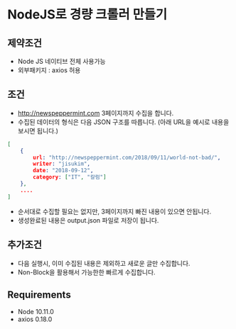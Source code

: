 # NodeJS로 경량 크롤러 만들기
## 제약조건
* Node JS 네이티브 전체 사용가능
* 외부패키지 : axios 허용
## 조건
* http://newspeppermint.com 3페이지까지 수집을 합니다.
* 수집된 데이터의 형식은 다음 JSON 구조를 따릅니다. (아래 URL을 예시로 내용을 보시면 됩니다.)
```json
[
    {
        url: "http://newspeppermint.com/2018/09/11/world-not-bad/",
        writer: "jisukim",
        date: "2018-09-12",
        category: ["IT", "칼럼"]
    },
    ....
]
```
* 순서대로 수집할 필요는 없지만, 3페이지까지 빠진 내용이 있으면 안됩니다.
* 생성완료된 내용은 output.json 파일로 저장이 됩니다.
## 추가조건
* 다음 실행시, 이미 수집된 내용은 제외하고 새로운 글만 수집합니다.
* Non-Block을 활용해서 가능한한 빠르게 수집합니다.
## Requirements
* Node 10.11.0
* axios 0.18.0

